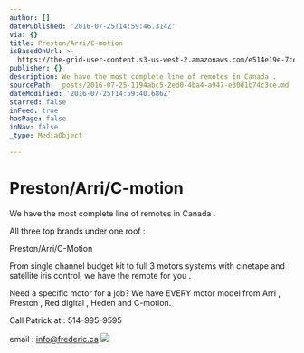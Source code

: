 ```yaml
---
author: []
datePublished: '2016-07-25T14:59:46.314Z'
via: {}
title: Preston/Arri/C-motion
isBasedOnUrl: >-
  https://the-grid-user-content.s3-us-west-2.amazonaws.com/e514e19e-7ce1-4f3f-bf51-8f4364c2aa3d.jpg
publisher: {}
description: We have the most complete line of remotes in Canada .
sourcePath: _posts/2016-07-25-1194abc5-2ed0-4ba4-a947-e30d1b74c3ce.md
dateModified: '2016-07-25T14:59:40.686Z'
starred: false
inFeed: true
hasPage: false
inNav: false
_type: MediaObject

---
```

# Preston/Arri/C-motion

We have the most complete line of remotes in Canada .

All three top brands under one roof :

Preston/Arri/C-Motion

From single channel budget kit to full 3 motors systems with cinetape and satellite iris control, we have the remote for you .

Need a specific motor for a job? We have EVERY motor model from Arri , Preston , Red digital , Heden and C-motion.

Call Patrick at : 514-995-9595

email : info@frederic.ca
![](https://the-grid-user-content.s3-us-west-2.amazonaws.com/e514e19e-7ce1-4f3f-bf51-8f4364c2aa3d.jpg)